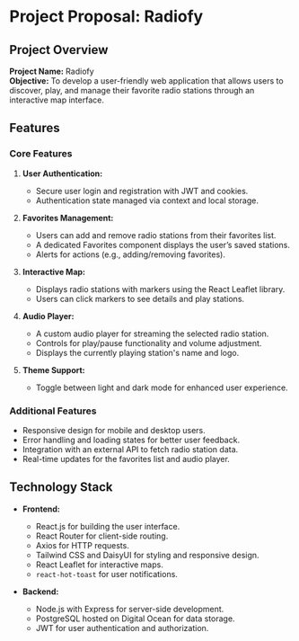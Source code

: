 
# Project Proposal: Radiofy

## Project Overview
**Project Name:** Radiofy  
**Objective:** To develop a user-friendly web application that allows users to discover, play, and manage their favorite radio stations through an interactive map interface. 

## Features

### Core Features
1. **User Authentication:**
   - Secure user login and registration with JWT and cookies.
   - Authentication state managed via context and local storage.

2. **Favorites Management:**
   - Users can add and remove radio stations from their favorites list.
   - A dedicated Favorites component displays the user’s saved stations.
   - Alerts for actions (e.g., adding/removing favorites).

3. **Interactive Map:**
   - Displays radio stations with markers using the React Leaflet library.
   - Users can click markers to see details and play stations.

4. **Audio Player:**
   - A custom audio player for streaming the selected radio station.
   - Controls for play/pause functionality and volume adjustment.
   - Displays the currently playing station's name and logo.

5. **Theme Support:**
   - Toggle between light and dark mode for enhanced user experience.

### Additional Features
- Responsive design for mobile and desktop users.
- Error handling and loading states for better user feedback.
- Integration with an external API to fetch radio station data.
- Real-time updates for the favorites list and audio player.

## Technology Stack
- **Frontend:**
  - React.js for building the user interface.
  - React Router for client-side routing.
  - Axios for HTTP requests.
  - Tailwind CSS and DaisyUI for styling and responsive design.
  - React Leaflet for interactive maps.
  - `react-hot-toast` for user notifications.

- **Backend:**
  - Node.js with Express for server-side development.
  - PostgreSQL hosted on Digital Ocean for data storage.
  - JWT for user authentication and authorization.

